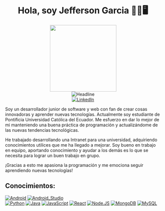 <div>
  <h1 align="center" >Hola, soy Jefferson Garcia 🧑‍💼🖥️</h1>
  <div align="center">
    <img src="https://media2.giphy.com/media/qgQUggAC3Pfv687qPC/giphy.gif?cid=6c09b9529i3v6vfn1207y8cef9ju7y5t9zfwvenyypul3a3e&ep=v1_gifs_search&rid=giphy.gif&ct=g" height="215'" border-radius="15"/>
  </div>
  <div align="center">
    <img src="https://readme-typing-svg.herokuapp.com?color=%236FDA44&size=32&center=true&vCenter=true&width=600&height=50&lines=Bienvenido+a+mi+repositorio+%F0%9F%91%8B;Estudiante+de+informática;Software+Developer+Junior;Siempre+Aprendiendo;Freelancer;Abierto+a+nuevos+desafíos" alt="Headline" />
  </div>
  <div align=center>
        <a href="www.linkedin.com/in/jefferson-garcia-ibarra-558822244"><img src="https://img.shields.io/badge/Linkedin-0077b5?style=flat&logo=linkedin" alt="LinkedIn" /></a>
    </div>
  <div>
    <p>
Soy un desarrollador junior de software y web con fan de crear cosas innovadoras y aprender nuevas tecnologías. Actualmente soy estudiante de Pontificia Universidad Católica del Ecuador. Me esfuerzo en dar lo mejor de mi manteniendo una buena práctica         de programación y actualizándome de las nuevas tendencias tecnológicas.
    </p>
    <p>
      He trabajado desarrollando una Intranet para una universidad, adquiriendo conocimientos utilices que me ha llegado a mejorar. Soy bueno en trabajo en equipo, aportando conocimiento y ayudar a los demás es lo que se necesita para lograr un buen trabajo en grupo.
    </p>
    <p>
       ¡Gracias a esto me apasiona la programación y me emociona seguir aprendiendo nuevas tecnologías!
    </p>
  </div>
</div>

## Conocimientos:
[![Android](https://img.shields.io/badge/Android-3DDC84?style=for-the-badge&logo=android&logoColor=white&labelColor=101010)]()
[![Android_Studio](https://img.shields.io/badge/Android_Studio-3DDC84?style=for-the-badge&logo=android-studio&logoColor=white&labelColor=101010)]()
</br>
[![Python](https://img.shields.io/badge/Python-yellow?style=for-the-badge&logo=python&logoColor=white&labelColor=101010)]()
[![Java](https://img.shields.io/badge/Java-ED8B00?style=for-the-badge&logo=openjdk&logoColor=white)]()
[![JavaScript](https://img.shields.io/badge/JavaScript-F7DF1E?style=for-the-badge&logo=javascript&logoColor=white&labelColor=101010)]()
[![React](https://img.shields.io/badge/React-02c2e0?style=for-the-badge&logo=react&logoColor=white&labelColor=101010)]()
[![Node.JS](https://img.shields.io/badge/Node.JS-339933?style=for-the-badge&logo=node.js&logoColor=white&labelColor=101010)]()
[![MongoDB](https://img.shields.io/badge/MongoDB-47A248?style=for-the-badge&logo=mongodb&logoColor=white&labelColor=101010)]()
[![MySQL](https://img.shields.io/badge/MySQL-4479A1?style=for-the-badge&logo=mysql&logoColor=white&labelColor=101010)]()
<!--
**JeffersonS69/JeffersonS69** is a ✨ _special_ ✨ repository because its `README.md` (this file) appears on your GitHub profile.

Here are some ideas to get you started:

- 🔭 I’m currently working on ...
- 🌱 I’m currently learning ...
- 👯 I’m looking to collaborate on ...
- 🤔 I’m looking for help with ...
- 💬 Ask me about ...
- 📫 How to reach me: ...
- 😄 Pronouns: ...
- ⚡ Fun fact: ...
-->
